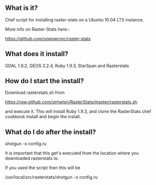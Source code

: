 ## **What is it?** ##

Chef script for installing raster-stats on a Ubuntu 10.04 LTS instance.

More info on Raster-Stats here:-

https://github.com/unepwcmc/raster-stats

## **What does it install?** ##

GDAL 1.9.2,
GEOS 3.2.4,
Ruby 1.9.3,
StarSpan and 
Rasterstats

## **How do I start the install?** ##

Download rasterstats.sh from 

https://raw.github.com/strtwtsn/RasterStats/master/rasterstats.sh

and execute it.  This will install Ruby 1.9.3, and clone the RasterStats chef cookbook install and begin the install.

## **What do I do after the install?** ##

shotgun -o <hostname of server> config.ru


It is important that this get's executed from the location where you downloaded rasterstats to.

If you used the script then this will be

/usr/local/src/rasterstats/shotgun -o config.ru

